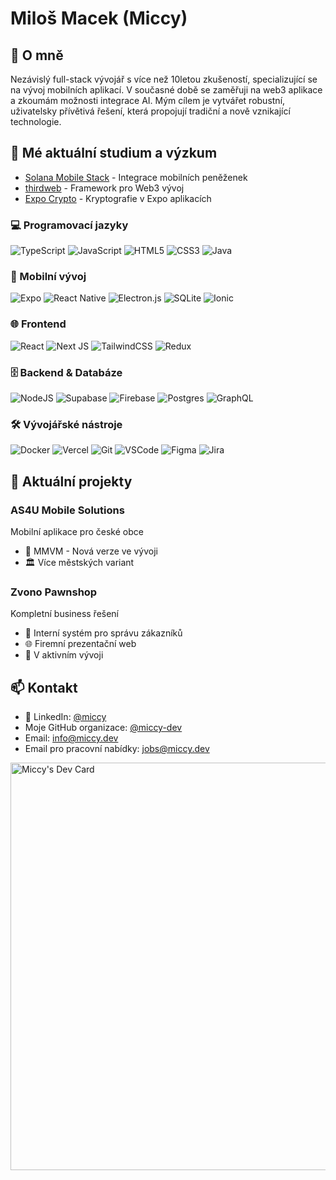 # Miloš Macek (Miccy)

## 🚀 O mně

Nezávislý full-stack vývojář s více než 10letou zkušeností, specializující se na vývoj mobilních aplikací. V současné době se zaměřuji na web3 aplikace a zkoumám možnosti integrace AI. Mým cílem je vytvářet robustní, uživatelsky přívětivá řešení, která propojují tradiční a nově vznikající technologie.

## 🔗 Mé aktuální studium a výzkum

- [Solana Mobile Stack](https://github.com/solana-mobile/mobile-wallet-adapter) - Integrace mobilních peněženek
- [thirdweb](https://github.com/thirdweb-dev/js) - Framework pro Web3 vývoj
- [Expo Crypto](https://github.com/expo/expo/tree/main/packages/expo-crypto) - Kryptografie v Expo aplikacích

### 💻 Programovací jazyky

![TypeScript](https://img.shields.io/badge/typescript-%23007ACC.svg?style=for-the-badge&logo=typescript&logoColor=white)
![JavaScript](https://img.shields.io/badge/javascript-%23323330.svg?style=for-the-badge&logo=javascript&logoColor=%23F7DF1E)
![HTML5](https://img.shields.io/badge/html5-%23E34F26.svg?style=for-the-badge&logo=html5&logoColor=white)
![CSS3](https://img.shields.io/badge/css3-%231572B6.svg?style=for-the-badge&logo=css3&logoColor=white)
![Java](https://img.shields.io/badge/java-%23ED8B00.svg?style=for-the-badge&logo=openjdk&logoColor=white)

### 📱 Mobilní vývoj

![Expo](https://img.shields.io/badge/expo-1C1E24?style=for-the-badge&logo=expo&logoColor=#D04A37)
![React Native](https://img.shields.io/badge/react_native-%2320232a.svg?style=for-the-badge&logo=react&logoColor=%2361DAFB)
![Electron.js](https://img.shields.io/badge/Electron-191970?style=for-the-badge&logo=Electron&logoColor=white)
![SQLite](https://img.shields.io/badge/sqlite-%2307405e.svg?style=for-the-badge&logo=sqlite&logoColor=white)
![Ionic](https://img.shields.io/badge/Ionic-%233880FF.svg?style=for-the-badge&logo=Ionic&logoColor=white)

### 🌐 Frontend

![React](https://img.shields.io/badge/react-%2320232a.svg?style=for-the-badge&logo=react&logoColor=%2361DAFB)
![Next JS](https://img.shields.io/badge/Next-black?style=for-the-badge&logo=next.js&logoColor=white)
![TailwindCSS](https://img.shields.io/badge/tailwindcss-%2338B2AC.svg?style=for-the-badge&logo=tailwind-css&logoColor=white)
![Redux](https://img.shields.io/badge/redux-%23593d88.svg?style=for-the-badge&logo=redux&logoColor=white)

### 🗄️ Backend & Databáze

![NodeJS](https://img.shields.io/badge/node.js-6DA55F?style=for-the-badge&logo=node.js&logoColor=white)
![Supabase](https://img.shields.io/badge/Supabase-3ECF8E?style=for-the-badge&logo=supabase&logoColor=white)
![Firebase](https://img.shields.io/badge/Firebase-039BE5?style=for-the-badge&logo=Firebase&logoColor=white)
![Postgres](https://img.shields.io/badge/postgres-%23316192.svg?style=for-the-badge&logo=postgresql&logoColor=white)
![GraphQL](https://img.shields.io/badge/-GraphQL-E10098?style=for-the-badge&logo=graphql&logoColor=white)

### 🛠️ Vývojářské nástroje

![Docker](https://img.shields.io/badge/docker-%230db7ed.svg?style=for-the-badge&logo=docker&logoColor=white)
![Vercel](https://img.shields.io/badge/vercel-%23000000.svg?style=for-the-badge&logo=vercel&logoColor=white)
![Git](https://img.shields.io/badge/git-%23F05033.svg?style=for-the-badge&logo=git&logoColor=white)
![VSCode](https://img.shields.io/badge/VS%20Code-0078d7.svg?style=for-the-badge&logo=visual-studio-code&logoColor=white)
![Figma](https://img.shields.io/badge/figma-%23F24E1E.svg?style=for-the-badge&logo=figma&logoColor=white)
![Jira](https://img.shields.io/badge/jira-%230A0FFF.svg?style=for-the-badge&logo=jira&logoColor=white)

## 🔭 Aktuální projekty

### AS4U Mobile Solutions

Mobilní aplikace pro české obce

- 📱 MMVM - Nová verze ve vývoji
- 🏛️ Více městských variant

### Zvono Pawnshop

Kompletní business řešení

- 💼 Interní systém pro správu zákazníků
- 🌐 Firemní prezentační web
- 🚧 V aktivním vývoji

## 📫 Kontakt

- 🔗 LinkedIn: [@miccy](https://www.linkedin.com/in/miccy)
- Moje GitHub organizace: [@miccy-dev](https://github.com/miccy-dev)
- Email: [info@miccy.dev](mailto:info@miccy.dev)
- Email pro pracovní nabídky: [jobs@miccy.dev](mailto:jobs@miccy.dev)

<a href="https://app.daily.dev/miccy"><img src="https://api.daily.dev/devcards/v2/U0R5XRwnYQG8wlO3t7DH3.png?type=wide&r=252" width="652" alt="Miccy's Dev Card"/></a>
